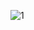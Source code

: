 ![1](https://github.com/brunodyegoweb/linkDev/assets/108852599/cd4df813-915b-4eba-9918-a48d0b205452)



